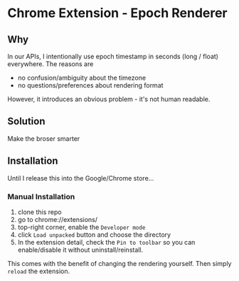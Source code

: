 # Chrome Extension - Epoch Renderer 

## Why

In our APIs, I intentionally use epoch timestamp in seconds (long / float) everywhere. The reasons are

- no confusion/ambiguity about the timezone
- no questions/preferences about rendering format

However, it introduces an obvious problem - it's not human readable.


## Solution

Make the broser smarter



## Installation

Until I release this into the Google/Chrome store...


### Manual Installation

1. clone this repo
2. go to chrome://extensions/
3. top-right corner, enable the `Developer mode`
4. click `Load unpacked` button and choose the directory
5. In the extension detail, check the `Pin to toolbar` so you can enable/disable it without uninstall/reinstall.

This comes with the benefit of changing the rendering yourself. Then simply `reload` the extension.

